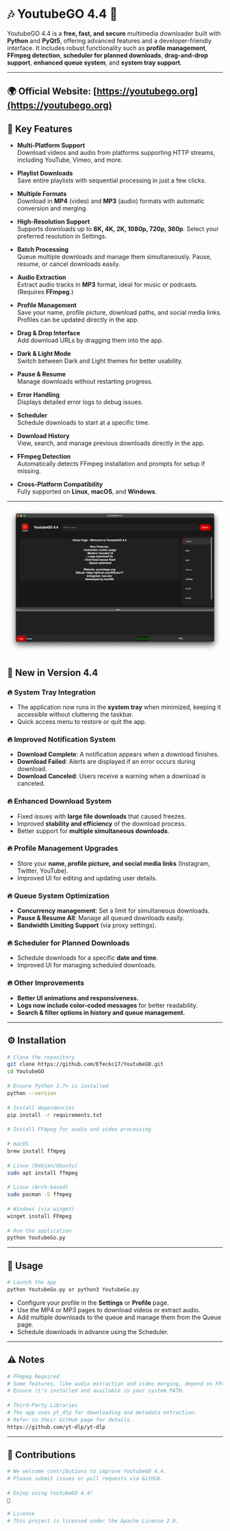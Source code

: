 # 🎶 YoutubeGO 4.4 🎥

YoutubeGO 4.4 is a **free, fast, and secure** multimedia downloader built with **Python** and **PyQt5**, offering advanced features and a developer-friendly interface. It includes robust functionality such as **profile management**, **FFmpeg detection**, **scheduler for planned downloads**, **drag-and-drop support**, **enhanced queue system**, and **system tray support**.

---
🌍 **Official Website:** [https://youtubego.org](https://youtubego.org)  
---

## 🌟 Key Features

- **Multi-Platform Support**  
  Download videos and audio from platforms supporting HTTP streams, including YouTube, Vimeo, and more.

- **Playlist Downloads**  
  Save entire playlists with sequential processing in just a few clicks.

- **Multiple Formats**  
  Download in **MP4** (video) and **MP3** (audio) formats with automatic conversion and merging.

- **High-Resolution Support**  
  Supports downloads up to **8K, 4K, 2K, 1080p, 720p, 360p**. Select your preferred resolution in Settings.

- **Batch Processing**  
  Queue multiple downloads and manage them simultaneously. Pause, resume, or cancel downloads easily.

- **Audio Extraction**  
  Extract audio tracks in **MP3** format, ideal for music or podcasts. (Requires **FFmpeg**.)

- **Profile Management**  
  Save your name, profile picture, download paths, and social media links. Profiles can be updated directly in the app.

- **Drag & Drop Interface**  
  Add download URLs by dragging them into the app.

- **Dark & Light Mode**  
  Switch between Dark and Light themes for better usability.

- **Pause & Resume**  
  Manage downloads without restarting progress.

- **Error Handling**  
  Displays detailed error logs to debug issues.

- **Scheduler**  
  Schedule downloads to start at a specific time.

- **Download History**  
  View, search, and manage previous downloads directly in the app.

- **FFmpeg Detection**  
  Automatically detects FFmpeg installation and prompts for setup if missing.

- **Cross-Platform Compatibility**  
  Fully supported on **Linux**, **macOS**, and **Windows**.

---
![New interface](YoutubeGo.png)

## 🚀 New in Version 4.4

### 🔥 System Tray Integration
- The application now runs in the **system tray** when minimized, keeping it accessible without cluttering the taskbar.
- Quick access menu to restore or quit the app.

### 🔥 Improved Notification System
- **Download Complete**: A notification appears when a download finishes.
- **Download Failed**: Alerts are displayed if an error occurs during download.
- **Download Canceled**: Users receive a warning when a download is canceled.

### 🔥 Enhanced Download System
- Fixed issues with **large file downloads** that caused freezes.
- Improved **stability and efficiency** of the download process.
- Better support for **multiple simultaneous downloads**.

### 🔥 Profile Management Upgrades
- Store your **name, profile picture, and social media links** (Instagram, Twitter, YouTube).
- Improved UI for editing and updating user details.

### 🔥 Queue System Optimization
- **Concurrency management**: Set a limit for simultaneous downloads.
- **Pause & Resume All**: Manage all queued downloads easily.
- **Bandwidth Limiting Support** (via proxy settings).

### 🔥 Scheduler for Planned Downloads
- Schedule downloads for a specific **date and time**.
- Improved UI for managing scheduled downloads.

### 🔥 Other Improvements
- **Better UI animations and responsiveness.**
- **Logs now include color-coded messages** for better readability.
- **Search & filter options in history and queue management.**

---

## ⚙️ Installation

```bash
# Clone the repository
git clone https://github.com/Efeckc17/YoutubeGO.git
cd YoutubeGO

# Ensure Python 3.7+ is installed
python --version

# Install dependencies
pip install -r requirements.txt

# Install FFmpeg for audio and video processing

# macOS
brew install ffmpeg

# Linux (Debian/Ubuntu)
sudo apt install ffmpeg

# Linux (Arch-based)
sudo pacman -S ffmpeg

# Windows (via winget)
winget install FFmpeg

# Run the application
python YoutubeGo.py
```

---

## 🔧 Usage

```bash
# Launch the app
python YoutubeGo.py or python3 YoutubeGo.py
```

- Configure your profile in the **Settings** or **Profile** page.
- Use the MP4 or MP3 pages to download videos or extract audio.
- Add multiple downloads to the queue and manage them from the Queue page.
- Schedule downloads in advance using the Scheduler.

---

## ⚠️ Notes

```bash
# FFmpeg Required
# Some features, like audio extraction and video merging, depend on FFmpeg.
# Ensure it’s installed and available in your system PATH.

# Third-Party Libraries
# The app uses yt_dlp for downloading and metadata extraction.
# Refer to their GitHub page for details.
https://github.com/yt-dlp/yt-dlp
```

---

## 🙏 Contributions

```bash
# We welcome contributions to improve YoutubeGO 4.4.
# Please submit issues or pull requests via GitHub.

# Enjoy using YoutubeGO 4.4!
🚀  
```

```bash
# License
# This project is licensed under the Apache License 2.0.
```
